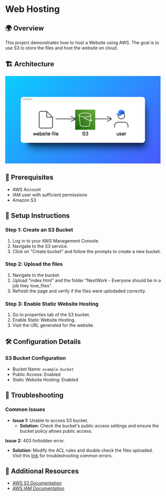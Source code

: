# Web Hosting

## 🌍 Overview
This project demonstrates how to host a Website using AWS. The goal is to use S3 to store the files and host the website on cloud.

## 🏗️ Architecture
<img src="s3-architecture.png" alt="drawing" width="500"/>

## 🥪 Prerequisites
- AWS Account
- IAM user with sufficient permissions
- Amazon S3
  
## 🧱 Setup Instructions

### Step 1: Create an S3 Bucket
1. Log in to your AWS Management Console.
2. Navigate to the S3 service.
3. Click on "Create bucket" and follow the prompts to create a new bucket.

### Step 2: Upload the files
1. Navigate to the bucket.
2. Upload "index.html" and the folder "NextWork - Everyone should be in a job they love_files".
3. Refresh the page and verify if the files were uplodaded correctly.

### Step 3: Enable Static Website Hosting
1. Go to properties tab of the S3 bucket.
2. Enable Static Website Hosting.
3. Visit the URL generated for the website.


## 🛠️ Configuration Details

### S3 Bucket Configuration
- Bucket Name: `example-bucket`
- Public Access: Enabled
- Static Website Hosting: Enabled

## 🚨 Troubleshooting

### Common Issues
- **Issue 1:** Unable to access S3 bucket.
  - **Solution:** Check the bucket's public access settings and ensure the bucket policy allows public access.

**Issue 2:** 403 forbidden error.
  - **Solution:** Modify the ACL rules and double check the files uploaded. Visit this [link](https://community.nextwork.org/c/i-have-a-question/project-1-troubleshooting-index-html?automatic_login=true) for troubleshooting common errors.

## 🔗 Additional Resources
- [AWS S3 Documentation](https://docs.aws.amazon.com/s3/)
- [AWS IAM Documentation](https://docs.aws.amazon.com/iam/)

